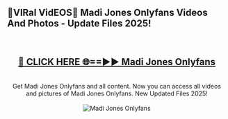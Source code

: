 <h2>🔴VIRal VidEOS🔴 Madi Jones Onlyfans Videos And Photos - Update Files 2025!</h2>
<br>
<div align="center">
<h2><a href="https://virallinks.top/odZfE0" rel="nofollow">🔴 CLICK HERE 🌐==►► Madi Jones Onlyfans</a></h2>
<br>
Get Madi Jones Onlyfans and all content. Now you can access all videos and pictures of Madi Jones Onlyfans. New Updated Files 2025!
<br>
<br>
<a href="https://virallinks.top/odZfE0" rel="nofollow" data-target="animated-image.originalLink"><img src="https://i.imgur.com/dJHk4Zq.gif)" alt="Madi Jones Onlyfans" style="max-width: 100%; display: inline-block;" data-target="animated-image.originalImage"></a>
</div>
<br>
